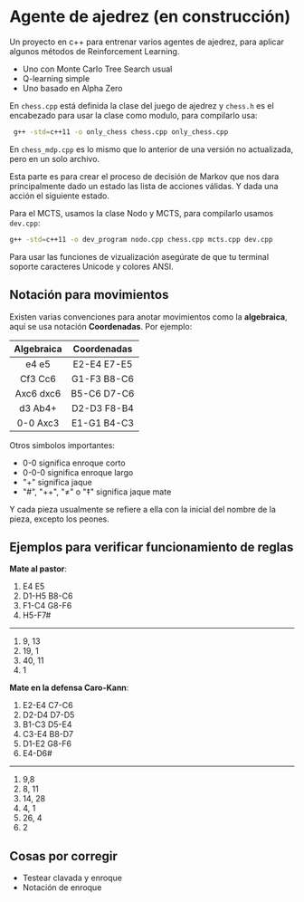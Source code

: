  # Agente de ajedrez (en construcción)

Un proyecto en c++ para entrenar varios agentes de ajedrez, para aplicar algunos métodos de Reinforcement Learning.

- Uno con Monte Carlo Tree Search usual
- Q-learning simple
- Uno basado en Alpha Zero

En ```chess.cpp``` está definida la clase del juego de ajedrez y  ```chess.h``` es  el encabezado para usar la clase como modulo, para compilarlo usa:
```bash 
 g++ -std=c++11 -o only_chess chess.cpp only_chess.cpp
```

En ```chess_mdp.cpp``` es lo mismo que lo anterior de una versión no actualizada, pero en un solo archivo.

Esta parte es para crear el proceso de decisión de Markov que nos dara principalmente dado un estado las lista de acciones válidas. Y dada una acción el siguiente estado.

Para el MCTS, usamos la clase Nodo y MCTS, para compilarlo usamos ```dev.cpp```: 

```bash
g++ -std=c++11 -o dev_program nodo.cpp chess.cpp mcts.cpp dev.cpp
```

Para usar las funciones de vizualización asegúrate de que tu terminal soporte caracteres Unicode y colores ANSI.

## Notación para movimientos
Existen varias convenciones para anotar movimientos como la **algebraica**, aquí se usa notación **Coordenadas**. Por ejemplo:

|**Algebraica**| **Coordenadas**|
| :------------:| :----------------: |
|e4  e5       |  E2-E4 E7-E5|
|Cf3 Cc6  | G1-F3 B8-C6|
| Axc6 dxc6 |  B5-C6 D7-C6|
 |d3 Ab4+ | D2-D3 F8-B4|
| 0-0 Axc3 | E1-G1 B4-C3|

Otros simbolos importantes:
- 0-0 significa enroque corto
- 0-0-0 significa enroque largo
- "+" significa jaque
- "#", "++", "≠" o "‡" significa jaque mate

Y cada pieza usualmente se refiere a ella con la inicial del nombre de la pieza, excepto los peones.

## Ejemplos para verificar funcionamiento de reglas
**Mate al pastor**:  
1. E4 E5 
2. D1-H5 B8-C6 
3. F1-C4 G8-F6 
4. H5-F7#

----
1. 9, 13
2. 19, 1
3. 40, 11
4. 1

**Mate en la defensa Caro-Kann**:
1. E2-E4 C7-C6
2. D2-D4 D7-D5
3. B1-C3 D5-E4
4. C3-E4 B8-D7
5. D1-E2 G8-F6
6. E4-D6#

----
1. 9,8
2. 8, 11
3. 14, 28
4. 4, 1
5. 26, 4
6. 2

## Cosas por corregir
- Testear clavada y enroque
- Notación de enroque
